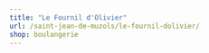 ```yaml
---
title: "Le Fournil d'Olivier"
url: /saint-jean-de-muzols/le-fournil-dolivier/
shop: boulangerie
---
```

